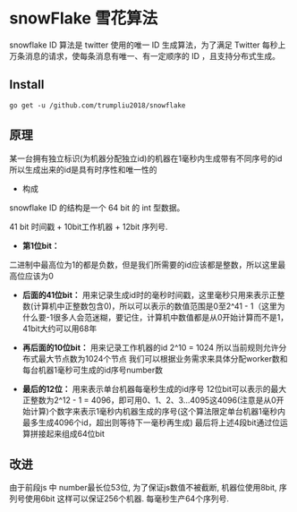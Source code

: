 # snowFlake 雪花算法
snowflake ID 算法是 twitter 使用的唯一 ID 生成算法，为了满足 Twitter 每秒上万条消息的请求，使每条消息有唯一、有一定顺序的 ID ，且支持分布式生成。

## Install 

`go get -u /github.com/trumpliu2018/snowflake`

## 原理
某一台拥有独立标识(为机器分配独立id)的机器在1毫秒内生成带有不同序号的id 
所以生成出来的id是具有时序性和唯一性的

- 构成

snowflake ID 的结构是一个 64 bit 的 int 型数据。

41 bit 时间戳 + 10bit工作机器 + 12bit 序列号.

- **第1位bit：** 

二进制中最高位为1的都是负数，但是我们所需要的id应该都是整数，所以这里最高位应该为0

- **后面的41位bit：** 
用来记录生成id时的毫秒时间戳，这里毫秒只用来表示正整数(计算机中正整数包含0)，所以可以表示的数值范围是0至2^41 - 1（这里为什么要-1很多人会范迷糊，要记住，计算机中数值都是从0开始计算而不是1， 41bit大约可以用68年

- **再后面的10位bit：**
用来记录工作机器的id 
2^10 = 1024 所以当前规则允许分布式最大节点数为1024个节点 我们可以根据业务需求来具体分配worker数和每台机器1毫秒可生成的id序号number数

- **最后的12位：** 
用来表示单台机器每毫秒生成的id序号 
12位bit可以表示的最大正整数为2^12 - 1 = 4096，即可用0、1、2、3...4095这4096(注意是从0开始计算)个数字来表示1毫秒内机器生成的序号(这个算法限定单台机器1毫秒内最多生成4096个id，超出则等待下一毫秒再生成)
最后将上述4段bit通过位运算拼接起来组成64位bit

## 改进
由于前段js 中 number最长位53位, 为了保证js数值不被截断, 机器位使用8bit, 序列号使用6bit
这样可以保证256个机器. 每毫秒生产64个序列号.
